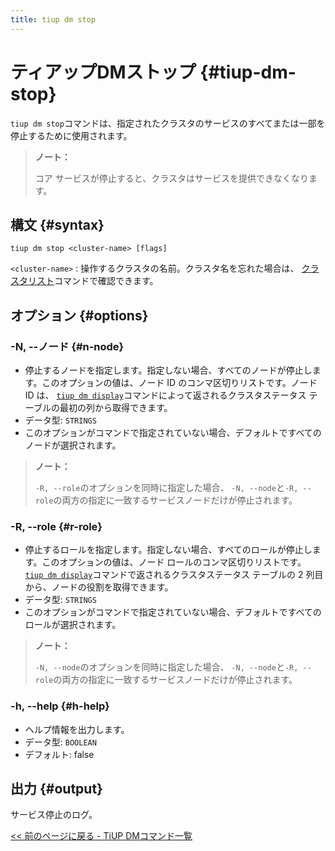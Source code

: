 ```yaml
---
title: tiup dm stop
---
```


# ティアップDMストップ {#tiup-dm-stop}

`tiup dm stop`コマンドは、指定されたクラスタのサービスのすべてまたは一部を停止するために使用されます。

> **ノート：**
>
> コア サービスが停止すると、クラスタはサービスを提供できなくなります。

## 構文 {#syntax}

```shell
tiup dm stop <cluster-name> [flags]
```

`<cluster-name>` : 操作するクラスタの名前。クラスタ名を忘れた場合は、 [クラスタリスト](/tiup/tiup-component-dm-list.md)コマンドで確認できます。

## オプション {#options}

### -N, --ノード {#n-node}

-   停止するノードを指定します。指定しない場合、すべてのノードが停止します。このオプションの値は、ノード ID のコンマ区切りリストです。ノード ID は、 [`tiup dm display`](/tiup/tiup-component-dm-display.md)コマンドによって返されるクラスタステータス テーブルの最初の列から取得できます。
-   データ型: `STRINGS`
-   このオプションがコマンドで指定されていない場合、デフォルトですべてのノードが選択されます。

> **ノート：**
>
> `-R, --role`のオプションを同時に指定した場合、 `-N, --node`と`-R, --role`の両方の指定に一致するサービスノードだけが停止されます。

### -R, --role {#r-role}

-   停止するロールを指定します。指定しない場合、すべてのロールが停止します。このオプションの値は、ノード ロールのコンマ区切りリストです。 [`tiup dm display`](/tiup/tiup-component-dm-display.md)コマンドで返されるクラスタステータス テーブルの 2 列目から、ノードの役割を取得できます。
-   データ型: `STRINGS`
-   このオプションがコマンドで指定されていない場合、デフォルトですべてのロールが選択されます。

> **ノート：**
>
> `-N, --node`のオプションを同時に指定した場合、 `-N, --node`と`-R, --role`の両方の指定に一致するサービスノードだけが停止されます。

### -h, --help {#h-help}

-   ヘルプ情報を出力します。
-   データ型: `BOOLEAN`
-   デフォルト: false

## 出力 {#output}

サービス停止のログ。

[&lt;&lt; 前のページに戻る - TiUP DMコマンド一覧](/tiup/tiup-component-dm.md#command-list)
